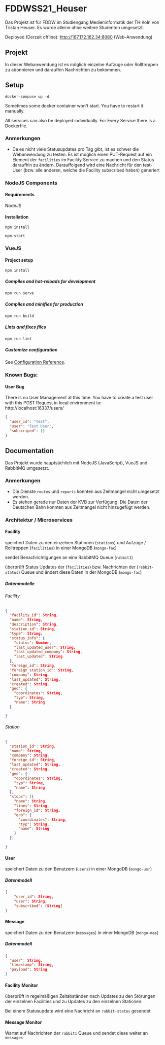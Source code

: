 # FDDWSS21_Heuser
Das Projekt ist für FDDW im Studiengang Medieninformatik der TH Köln von Tristan Heuser. Es wurde alleine ohne weitere Studenten umgesetzt.

Deployed (Derzeit offline): http://167.172.162.34:8080 (Web-Anwendung)

## Projekt
In dieser Webanwendung ist es möglich einzelne Aufzüge oder Rolltreppen zu abonnieren und daraufhin Nachrichten zu bekommen. 

## Setup


```shell
docker-compose up -d
```

Sometimes some docker container won't start. You have to restart it manually.

All services can also be deployed individually. For Every Service there is a Dockerfile.


### Anmerkungen
* Da es nicht viele Statusupdates pro Tag gibt, ist es schwer die Webanwendung zu testen. Es ist möglich einen PUT-Request auf ein Element der ```facilities``` im Facility Service zu machen und den Status daraufhin zu ändern. Darauffolgend wird eine Nachricht für den test-User (bzw. alle anderen, welche die Facility subscribed haben) generiert

### NodeJS Components
#### Requirements
NodeJS

#### Installation

```shell
npm install

npm start
```

### VueJS
#### Project setup
```
npm install
```

##### Compiles and hot-reloads for development
```
npm run serve
```

##### Compiles and minifies for production
```
npm run build
```

##### Lints and fixes files
```
npm run lint
```

##### Customize configuration
See [Configuration Reference](https://cli.vuejs.org/config/).

### Known Bugs: 

#### User Bug
There is no User Management at this time. You have to create a test user with this POST Request in local environment to: http://localhost:16337/users/

```json
{
  "user_id": "test",
  "user": "Test User",
  "subscriped": []
}
```

## Documentation
Das Projekt wurde hauptsächlich mit NodeJS (JavaScript), VueJS und RabbitMQ umgesetzt.


### Anmerkungen
* Die Dienste ```routes``` und ```reports``` konnten aus Zeitmangel nicht umgesetzt werden. 
* Es stehen gerade nur Daten der KVB zur Verfügung. Die Daten der Deutschen Bahn konnten aus Zeitmangel nicht hinzugefügt werden.


### Architektur / Microservices

#### Facility

speichert Daten zu den einzelnen Stationen (```stations```) und Aufzüge / Rolltreppen (```facilities```) in einer MongoDB (```mongo-fac```)

sendet Benachrichtigungen an eine RabbitMQ Queue (```rabbit1```) 

überprüft Status Updates der (```facilities```) bzw. Nachrichten der (```rabbit-status```) Queue und ändert diese Daten in der MongoDB (```mongo-fac```)

##### Datenmodelle

###### Facility

```json
{
  "facility_id": String,
  "name": String,
  "description": String,
  "station_id": String,
  "type": String,
  "status_info": {
    "status": Number,
    "last_updated_user": String,
    "last_updated_company": String,
    "last_updated": String
  },
  "foreign_id": String,
  "foreign_station_id": String,
  "company": String,
  "last_updated": String,
  "created": String,
  "geo": {
    "coordinates": String,
    "typ": String,
    "name": String
  }

}
```


###### Station

```json
{
  "station_id": String,
  "name": String,
  "company": String,
  "foreign_id": String,
  "last_updated": String,
  "created": String,
  "geo": {
    "coordinates": String,
    "typ": String,
    "name": String
  },
  "stops": [{
    "name": String,
    "lines": String,
    "foreign_id": String,
    "geo": {
      "coordinates": String,
      "typ": String,
      "name": String
    }
  }]

}
```

#### User

speichert Daten zu den Benutzern (```users```) in einer MongoDB (```mongo-usr```)


##### Datenmodell

```json
{
    "user_id": String,
    "user": String,
    "subscribed": [String]
}
```

#### Message
speichert Daten zu den Benutzern (```messages```) in einer MongoDB (```mongo-mes```)


##### Datenmodell

```json
{
  "user": String,
  "timestamp": String,
  "payload": String
} 
```

#### Facility Monitor
überprüft in regelmäßigen Zeitabständen nach Updates zu den Störungen der einzelnen Facilities und zu Updates zu den einzelnen Stationen

Bei einem Statusupdate wird eine Nachricht an ```rabbit-status``` gesendet

#### Message Monitor
Wartet auf Nachrichten der ```rabbit1``` Queue und sendet diese weiter an ```messages```